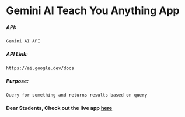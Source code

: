 # Gemini AI Teach You Anything App

##### API:
    Gemini AI API

##### API Link:
    https://ai.google.dev/docs

##### Purpose:
    Query for something and returns results based on query

#### Dear Students, Check out the live app [here](http://203.193.173.125/buildriseshine/gemini_ai/teach-you-anything-gemini-ai/)
